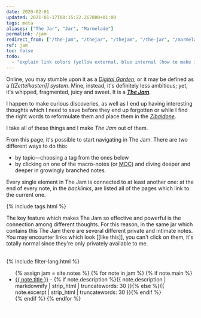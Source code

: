```yaml
---
date: 2020-02-01
updated: 2021-01-17T08:15:22.267800+01:00
tags: meta
aliases: ["The Jar", "Jar", "Marmelade"]
permalink: /jam
redirect_from: ["/the-jam", "/thejar", "/thejam", "/the-jar", "/marmelade"]
ref: jam
toc: false
todo:
  - "explain link colors (yellow external, blue internal (how to make it valid with theme changing))"
---
```

Online, you may stumble upon it as a <a href="https://dev.to/jbranchaud/the-digital-garden-l10" rel="noener noreferrer" target="_blank" title="The Digital Garden on DEV.to"><cite>Digital Garden</cite></a>, or it may be defined as a *[[Zettelkasten]] system*. Mine, instead, it's definitely less ambitious; yet, it's whipped, fragmented, juicy and sweet. It is a <strong><cite><a href="/jam"  target="_blank" title="The Jam">The Jam</a></cite></strong>.

I happen to make curious discoveries, as well as I end up having interesting thoughts which I need to save before they end up forgotten or while I find the right words to reformulate them and place them in the <a href="/zibenglish"  target="_blank" title="Zibaldone"><cite>Zibaldone</cite></a>.

I take all of these things and I make <cite>The Jam</cite> out of them.

From this page, it's possible to start navigating in The Jam. There are two different ways to do this:
- by topic—choosing a tag from the ones below
- by clicking on one of the macro-notes (or <abbr title="Map Of Content">MOC</abbr>) and diving deeper and deeper in growingly branched notes.

Every single element in The Jam is connected to at least another one: at the end of every note, in the *backlinks*, are listed all of the pages which link to the current one.

{% include tags.html %}

<div class="yellow box">
	The key feature which makes The Jam so effective and powerful is the connection among different thoughts. For this reason, in the same jar which contains this The Jam there are several different private and intimate notes. You may encounter links which look [[like this]], you can't click on them, it's totally normal since they're only privately available to me.
</div>

<div class="flex row">
	<a class="red button" style="color:white;" href="/whole-jam"  target="_blank" title="The Whole Jam">The Whole Jam</a>
</div>

{% include filter-lang.html %}

<ul>
	{% assign jam = site.notes %}
	{% for note in jam %}
		{% if note.main %}
			<li lang="{{ note.lang }}"><a href="{{ note.url }}" lang="{{ note.lang }}">{{ note.title }}</a> - {% if note.description %}{{ note.description | markdownify | strip_html | truncatewords: 30 }}{% else %}{{ note.excerpt | strip_html | truncatewords: 30 }}{% endif %}</li>
		{% endif %}
	{% endfor %}
</ul>
<div class="flex row">
	<a class="red button" style="color:white;" href="/whole-jam"  target="_blank" title="The Whole Jam">The Whole Jam</a>
</div>